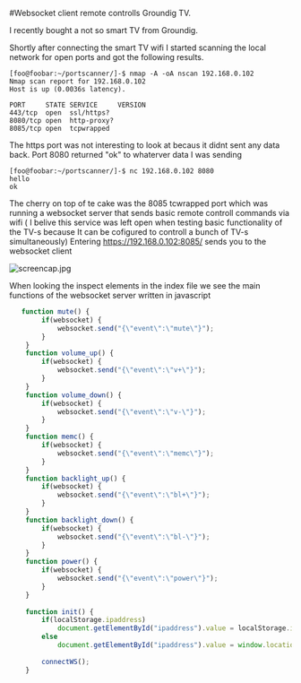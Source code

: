 #Websocket client remote controlls Groundig TV.

I recently bought a not so smart TV from Groundig.

Shortly after connecting the smart TV wifi I started scanning the local network for open ports and got the following results.
```
[foo@foobar:~/portscanner/]-$ nmap -A -oA nscan 192.168.0.102
Nmap scan report for 192.168.0.102
Host is up (0.0036s latency).

PORT     STATE SERVICE     VERSION
443/tcp  open  ssl/https?
8080/tcp open  http-proxy?
8085/tcp open  tcpwrapped

```

The https port was not interesting to look at becaus it didnt sent any data back.
Port 8080 returned "ok" to whaterver data I was sending
```
[foo@foobar:~/portscanner/]-$ nc 192.168.0.102 8080
hello
ok

```
The cherry on top of te cake was the 8085 tcwrapped port which was running a websocket server that sends basic remote controll commands via wifi ( I belive this service was left open when testing basic functionality of the TV-s because It can be cofigured to controll a bunch of TV-s simultaneously)
Entering https://192.168.0.102:8085/ sends you to the websocket client

![screencap.jpg](http://github.com/meritonkryeziu0/remote_ws/screencap.jpg)

When looking the inspect elements in the index file we see the main functions of the websocket server written in javascript

```javascript
   function mute() {
        if(websocket) {
            websocket.send("{\"event\":\"mute\"}");
        }
    }
    function volume_up() {
        if(websocket) {
            websocket.send("{\"event\":\"v+\"}");
        }
    }
    function volume_down() {
        if(websocket) {
            websocket.send("{\"event\":\"v-\"}");
        }
    }
    function memc() {
        if(websocket) {
            websocket.send("{\"event\":\"memc\"}");
        }
    }
    function backlight_up() {
        if(websocket) {
            websocket.send("{\"event\":\"bl+\"}");
        }
    }
    function backlight_down() {
        if(websocket) {
            websocket.send("{\"event\":\"bl-\"}");
        }
    }
    function power() {
        if(websocket) {
            websocket.send("{\"event\":\"power\"}");
        }
    }
    
    function init() {
        if(localStorage.ipaddress)       
            document.getElementById("ipaddress").value = localStorage.ipaddress;
        else
            document.getElementById("ipaddress").value = window.location.host;
            
        connectWS();
    }
```

